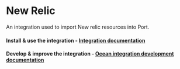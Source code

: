 # New Relic

An integration used to import New relic resources into Port.

#### Install & use the integration - [Integration documentation](https://docs.port.io/build-your-software-catalog/sync-data-to-catalog/apm-alerting/newrelic)

#### Develop & improve the integration - [Ocean integration development documentation](https://ocean.getport.io/develop-an-integration/)